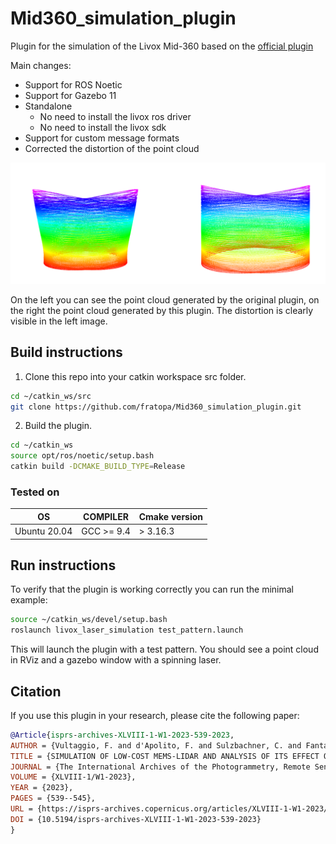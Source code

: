 # Mid360_simulation_plugin
Plugin for the simulation of the Livox Mid-360 based on the [official plugin](https://github.com/Livox-SDK/livox_laser_simulation)

Main changes:
- Support for ROS Noetic
- Support for Gazebo 11
- Standalone
    - No need to install the livox ros driver
    - No need to install the livox sdk
- Support for custom message formats
- Corrected the distortion of the point cloud

![plot](./images/undistort.png)

On the left you can see the point cloud generated by the original plugin, on the right the point cloud generated by this plugin. The distortion is clearly visible in the left image.

## Build instructions

1. Clone this repo into your catkin workspace src folder.
```bash
cd ~/catkin_ws/src
git clone https://github.com/fratopa/Mid360_simulation_plugin.git
```

2. Build the plugin.
```bash
cd ~/catkin_ws
source opt/ros/noetic/setup.bash
catkin build -DCMAKE_BUILD_TYPE=Release
```
### Tested on
| OS    | COMPILER       | Cmake version  |
| --- |----------------| -------------- |
| Ubuntu 20.04 | GCC >= 9.4     | > 3.16.3         |



## Run instructions

To verify that the plugin is working correctly you can run the minimal example:
```bash
source ~/catkin_ws/devel/setup.bash
roslaunch livox_laser_simulation test_pattern.launch
```
This will launch the plugin with a test pattern. You should see a point cloud in RViz and a gazebo window with a spinning laser.

## Citation

If you use this plugin in your research, please cite the following paper:

```bibtex
@Article{isprs-archives-XLVIII-1-W1-2023-539-2023,
AUTHOR = {Vultaggio, F. and d'Apolito, F. and Sulzbachner, C. and Fanta-Jende, P.},
TITLE = {SIMULATION OF LOW-COST MEMS-LIDAR AND ANALYSIS OF ITS EFFECT ON THE PERFORMANCES OF STATE-OF-THE-ART SLAMS},
JOURNAL = {The International Archives of the Photogrammetry, Remote Sensing and Spatial Information Sciences},
VOLUME = {XLVIII-1/W1-2023},
YEAR = {2023},
PAGES = {539--545},
URL = {https://isprs-archives.copernicus.org/articles/XLVIII-1-W1-2023/539/2023/},
DOI = {10.5194/isprs-archives-XLVIII-1-W1-2023-539-2023}
}
```